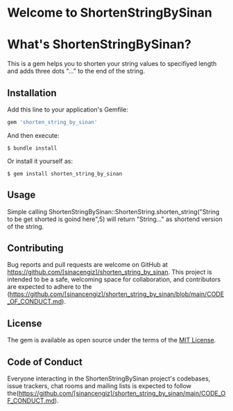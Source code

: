 # Welcome to ShortenStringBySinan

# What's ShortenStringBySinan?

This is a gem helps you to shorten your string values to specifiyed length and adds three dots "..." to the end of the string.  

## Installation

Add this line to your application's Gemfile:

```ruby
gem 'shorten_string_by_sinan'
```

And then execute:

    $ bundle install

Or install it yourself as:

    $ gem install shorten_string_by_sinan

## Usage

Simple calling ShortenStringBySinan::ShortenString.shorten_string("String to be get shorted is goind here",5) will return "String..." as shortend version of the string.

## Contributing

Bug reports and pull requests are welcome on GitHub at https://github.com/[sinacengiz]/shorten_string_by_sinan. This project is intended to be a safe, welcoming space for collaboration, and contributors are expected to adhere to the (https://github.com/[sinancengiz]/shorten_string_by_sinan/blob/main/CODE_OF_CONDUCT.md).

## License

The gem is available as open source under the terms of the [MIT License](https://opensource.org/licenses/MIT).

## Code of Conduct

Everyone interacting in the ShortenStringBySinan project's codebases, issue trackers, chat rooms and mailing lists is expected to follow the(https://github.com/[sinancengiz]/shorten_string_by_sinan/main/CODE_OF_CONDUCT.md).

